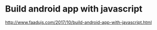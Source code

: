 # Build android app with javascript
http://www.faadujs.com/2017/10/build-android-app-with-javascript.html
